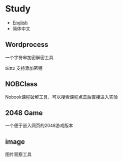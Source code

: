# Study
- [English](./README.md)
- 简体中文
## Wordprocess
一个字符串加密解密工具

`版本2` 支持添加密钥

## NOBClass
Nobook课程破解工具，可以搜索课程点击后直接进入实验

## 2048 Game
一个便于嵌入网页的2048游戏版本

## image
图片观察工具